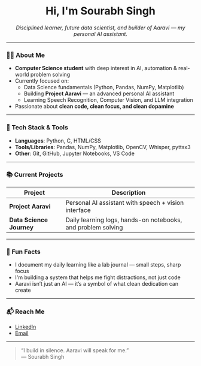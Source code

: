 <h1 align="center">Hi, I'm Sourabh Singh</h1>
<p align="center">
  <em>Disciplined learner, future data scientist, and builder of Aaravi — my personal AI assistant.</em>
</p>

---

### 👨‍💻 About Me

- **Computer Science student** with deep interest in AI, automation & real-world problem solving
- Currently focused on:
  - Data Science fundamentals (Python, Pandas, NumPy, Matplotlib)
  - Building **Project Aaravi** — an advanced personal AI assistant
  - Learning Speech Recognition, Computer Vision, and LLM integration
- Passionate about **clean code, clean focus, and clean dopamine**

---

### 🔧 Tech Stack & Tools

- **Languages**: Python, C, HTML/CSS
- **Tools/Libraries**: Pandas, NumPy, Matplotlib, OpenCV, Whisper, pyttsx3
- **Other**: Git, GitHub, Jupyter Notebooks, VS Code

---

### 📚 Current Projects

| Project | Description |
|---------|-------------|
| **Project Aaravi** | Personal AI assistant with speech + vision interface |
| **Data Science Journey** | Daily learning logs, hands-on notebooks, and problem solving |

---

### 📌 Fun Facts

- I document my daily learning like a lab journal — small steps, sharp focus
- I'm building a system that helps me fight distractions, not just code
- Aaravi isn’t just an AI — it’s a symbol of what clean dedication can create

---

### 📬 Reach Me

- [LinkedIn](https://www.linkedin.com/in/your-link)  
- [Email](mailto:your-email@example.com)

---

> “I build in silence. Aaravi will speak for me.”  
> — Sourabh Singh
